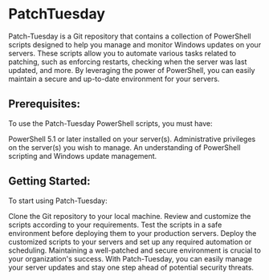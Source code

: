 # PatchTuesday
Patch-Tuesday is a Git repository that contains a collection of PowerShell scripts designed to help you manage and monitor Windows updates on your servers. These scripts allow you to automate various tasks related to patching, such as enforcing restarts, checking when the server was last updated, and more. By leveraging the power of PowerShell, you can easily maintain a secure and up-to-date environment for your servers.

## Prerequisites:
To use the Patch-Tuesday PowerShell scripts, you must have:

PowerShell 5.1 or later installed on your server(s).
Administrative privileges on the server(s) you wish to manage.
An understanding of PowerShell scripting and Windows update management.

## Getting Started:
To start using Patch-Tuesday:

Clone the Git repository to your local machine.
Review and customize the scripts according to your requirements.
Test the scripts in a safe environment before deploying them to your production servers.
Deploy the customized scripts to your servers and set up any required automation or scheduling.
Maintaining a well-patched and secure environment is crucial to your organization's success. With Patch-Tuesday, you can easily manage your server updates and stay one step ahead of potential security threats.

